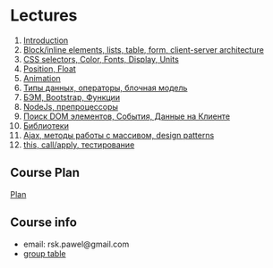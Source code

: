 <h1>
    Lectures
</h1>

<ol>
    <li>
        <a href="lectures/01/01.md">Introduction</a>
    </li>
    <li>
        <a href="lectures/02/01.md">Block/inline elements, lists, table, form, client-server architecture</a>
    </li>
    <li>
        <a href="lectures/03/01.md">CSS selectors, Color, Fonts, Display, Units</a>
    </li>
    <li>
        <a href="lectures/04/01.md">Position, Float</a>
    </li>
    <li>
        <a href="lectures/05/01.md">Animation</a>
    </li>
    <li>
        <a href="lectures/06/01.md">Типы данных, операторы, блочная модель</a>
    </li>
    <li>
        <a href="lectures/07/01.md">БЭМ, Bootstrap, Функции</a>
    </li>
    <li>
        <a href="lectures/08/01.md">NodeJs, препроцессоры</a>
    </li>
    <li>
        <a href="lectures/09/01.md">Поиск DOM элементов, События, Данные на Клиенте</a>
    </li>
    <li>
        <a href="lectures/10/01.md">Библиотеки</a>
    </li>
    <li>
        <a href="lectures/11/01.md">Ajax, методы работы с массивом, design patterns</a>
    </li>
    <li>
        <a href="lectures/12/01.md">this, call/apply, тестирование</a>
    </li>
</ol>

<h2>
    Course Plan
</h2>
<div>
<a href="./COURSE_PLAN.md">Plan<a>
</div>

<h2>
    Course info
</h2>
<div>
    <ul>
        <li>
            email: rsk.pawel@gmail.com
        </li>
        <li>
            <a href="https://docs.google.com/spreadsheets/d/1rcNgk3ASTdmXo9xCqNqbf3_ITJOIgTY-QNLjcg_Xsnw/edit?usp=sharing">
                group table
            </a>
        </li>
    </ul>
</div>